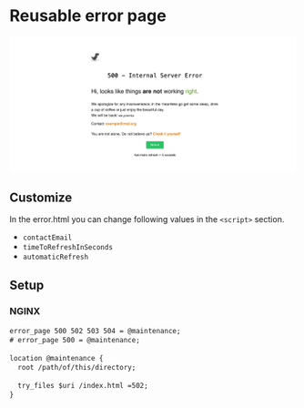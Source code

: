 # Reusable error page


![Screenshot of the error page](./.github/screenshot.png)

## Customize
In the error.html you can change following values in the `<script>` section.
* `contactEmail`
* `timeToRefreshInSeconds`
* `automaticRefresh`

## Setup
### NGINX
```shell
error_page 500 502 503 504 = @maintenance;
# error_page 500 = @maintenance;

location @maintenance {
  root /path/of/this/directory;

  try_files $uri /index.html =502;
}
```

